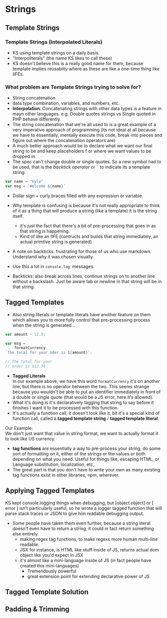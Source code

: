 # Strings
## Template Strings
### Template Strings (Interpolated Literals)
- KS using template strings on a daily basis.
- "Interpoliterals" (the name KS likes to call these)
- KS doesn't believe this is a really good name for them, because template implies reusablity where as these are like a one-time thing like IIFEs.

### What problem are Template Strings trying to solve for?
- String concatenation
- data type combination, variables, and numbers, etc.
- **Interpolation**: Concatenating strings with other data types is a feature in mayn other languages. e.g. Double quotes strings vs Single quoted in PHP behave differently.
- The string concatenation that we're all used to is a great example of a very imperative approach of programming (its not ideal at all because we have to essentially, mentally execute this code, break into pieces and figure out where the concatenation operators are)
- A much better approach would be to declare what we want our final string to be and keep placeholders f or where we want values to be dropped in.
- The spec can't change double or single quotes. So a new symbol had to be used, that is the _backtick operator_ or `` ` `` to indicate its a template string.

``` javascript
var name = "kyle"
var msg = `Welcome ${name}`
```
- Dollar sign + curly braces filled with any expression or variable.

- Why template is confusing is because it's not really appropriate to think of it as a thing that will produce a string (like a template) it is the string itself.
    - it's just the fact that there's a bit of pre-processing that goes in as that string is happening.
    - Kind of like an IIFE (contructs and builds that string immediately, an actual primtive string is generated)

- A note on backticks: frustrating for those of us who use markdown. Understand why it was chosen visually.

- Use this a lot in `console.log `messages.
- Backticks: also break across lines, continue strings on to another line without a backslash. Just be aware tab or newline in that string will be in that string.

## Tagged Templates
- Also string literals or template literals have another feature on them which allows you to more fully control that pre-processing process when the string is generated...
```javascript
var amount - 12.3;

var msg = 
    formatCurrency
`The total for your oder is ${amount}`;

// The total for your 
// order is $12.30
```
- **Tagged Literals**  
In our example above, we have this word `formatCurrency` it's on another line, but there is no operator between the two. This seems strange because you wouldn't be able to put an identifier immediately in front of a double or single quote (that would be a JS error, here it's allowed).
- What it's doing is it's declaratively tagging that string to say before it finishes I want it to be processed with this function.  
- It's actually a function call, it doesn't look like it, bit it's a special kind of function call, called a **tagged template string** / **tagged template literal**.

Our Example:  
We don't just want that value in string format, we want to actually format it to look like US currency.

- **tag functions** are essentially a way to pre-process your string, do some sort of formatting on it, either of the strings or the values or both depending on what you need. Useful for things like, escaping HTML, or Language substitution, localization, etc,. 
- The great part is that you don't have to write your own as many existing tag functions exist in other libraries, npm, wherever.

## Applying Tagged Templates
KS kept console.logging things when debugging, but [object object] or [ error ] isn't particularly useful, so he wrote a logger tagged function that will parse stack traces or JSON to give him readable debugging output.
- Some people have taken them even further, because a string literal doesn't even have to return a string, it could in fact return something else entirely.
    - making regex tag functions, to make regexs more human multi-line readable.
    - JSX for instance, is HTML like stuff inside of JS, returns actual dom object like you'd expect in JSX
    - it's almost like a mini-language inside of JS (in fact people have created this mini-languages)
        - Tremendously powerful
        - great extension point for extending declarative power of JS

## Tagged Template Solution

## Padding & Trimming
